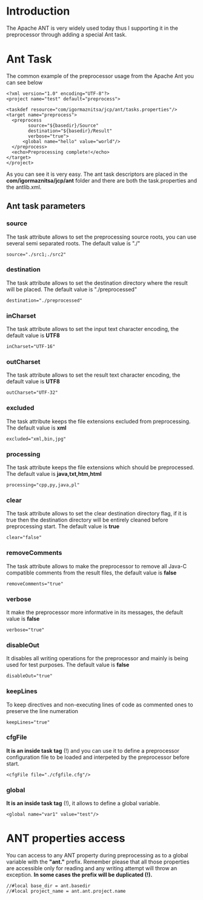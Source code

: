 # Introduction #

The Apache ANT is very widely used today thus I supporting it in the preprocessor through adding a special Ant task.

# Ant Task #

The common example of the preprocessor usage from the Apache Ant you can see below
```
<?xml version="1.0" encoding="UTF-8"?>
<project name="test" default="preprocess">
  
<taskdef resource="com/igormaznitsa/jcp/ant/tasks.properties"/>
<target name="preprocess">
  <preprocess 
	    source="${basedir}/Source" 
	    destination="${basedir}/Result" 
	    verbose="true">
      <global name="hello" value="world"/>
  </preprocess>
  <echo>Preprocessing complete!</echo>
</target>
</project>
```
As you can see it is very easy.
The ant task descriptors are placed in the **com/igormaznitsa/jcp/ant** folder and there are both the task.properties and the antlib.xml.
## Ant task parameters ##
### source ###
The task attribute allows to set the preprocessing source roots, you can use several semi separated roots. The default value is "./"
```
source="./src1;./src2"
```
### destination ###
The task attribute allows to set the destination directory where the result will be placed. The default value is "./preprocessed"
```
destination="./preprocessed"
```
### inCharset ###
The task attribute allows to set the input text character encoding, the default value is **UTF8**
```
inCharset="UTF-16"
```
### outCharset ###
The task attribute allows to set the result text character encoding, the default value is **UTF8**
```
outCharset="UTF-32"
```
### excluded ###
The task attribute keeps the file extensions excluded from preprocessing. The default value is **xml**
```
excluded="xml,bin,jpg"
```
### processing ###
The task attribute keeps the file extensions which should be preprocessed. The default value is **java,txt,htm,html**
```
processing="cpp,py,java,pl"
```
### clear ###
The task attribute allows to set the clear destination directory flag, if it is true then the destination directory will be entirely cleaned before preprocessing start. The default value is **true**
```
clear="false"
```
### removeComments ###
The task attribute allows to make the preprocessor to remove all Java-C compatible comments from the result files, the default value is **false**
```
removeComments="true"
```
### verbose ###
It make the preprocessor more informative in its messages, the default value is **false**
```
verbose="true"
```
### disableOut ###
It disables all writing operations for the preprocessor and mainly is being used for test purposes. The default value is **false**
```
disableOut="true"
```
### keepLines ###
To keep directives and non-executing lines of code as commented ones to preserve the line numeration
```
keepLines="true"
```
### cfgFile ###
**It is an inside task tag** (!) and you can use it to define a preprocessor configuration file to be loaded and interpeted by the preprocessor before start.
```
<cfgFile file="./cfgfile.cfg"/>
```
### global ###
**It is an inside task tag** (!), it allows to define a global variable.
```
<global name="var1" value="test"/>
```
# ANT properties access #
You can access to any ANT property during preprocessing as to a global variable with the **"ant."** prefix. Remember please that all those properties are accessible only for reading and any writing attempt will throw an exception. **In some cases the prefix will be duplicated (!).**
```
//#local base_dir = ant.basedir
//#local project_name = ant.ant.project.name
```